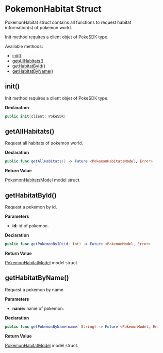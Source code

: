 # PokemonHabitat Struct

PokemonHabitat struct contains all functions to request habitat information(s) of pokemon world.

Init method requires a client objet of PokeSDK type. 

Available methods: 

- [init()](#init)
- [getAllHabitats()](#getAllHabitats)
- [getHabitatById()](#getColorById)
- [getHabitatByName()](#getColorByName)


## init()

Init method requires a client objet of PokeSDK type.

**Declaration**
```swift
public init(client: PokeSDK)
```

## getAllHabitats()

Request all habitats of pokemon world.

**Declaration**
```swift
public func getAllHabitats() -> Future <PokemonHabitatsModel, Error>
```

**Return Value**

[PokemonHabitatsModel](pokemonHabitatModels.md#pokemonHabitatsModel) model struct. 


## getHabitatById()

Request a pokemon by id.

**Parameters**

- **id:** id of pokemon.

**Declaration**
```swift
public func getPokemonByID(id: Int) -> Future <PokemonModel, Error>
```

**Return Value**

[PokemonHabitatModel](pokemonHabitatModels.md#pokemonHabitatModel) model struct. 

## getHabitatByName()

Request a pokemon by name.

**Parameters**

- **name:** name of pokemon.

**Declaration**
```swift
public func getPokemonByName(name: String) -> Future <PokemonModel, Error>
```

**Return Value**

[PokemonHabitatModel](pokemonHabitatModels.md#pokemonHabitatModel) model struct. 
